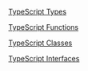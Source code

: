 [TypeScript Types](https://www.typescripttutorial.net/typescript-tutorial/typescript-types/)

[TypeScript Functions](https://www.typescripttutorial.net/typescript-tutorial/typescript-functions/)

[TypeScript Classes](https://www.typescripttutorial.net/typescript-tutorial/typescript-class/)

[TypeScript Interfaces](https://www.typescripttutorial.net/typescript-tutorial/typescript-interface/)
